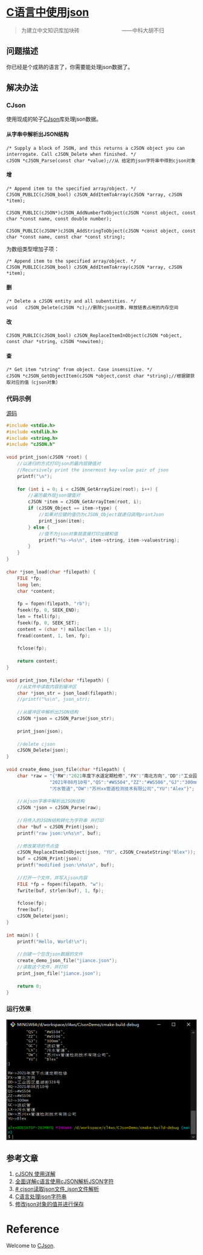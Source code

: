 # [C语言中使用json](https://juejin.cn/post/6995042402276737060/)

> 为建立中文知识库加块砖　　　　　　　　——中科大胡不归

## 问题描述

你已经是个成熟的语言了，你需要能处理json数据了。

## 解决办法

### CJson

使用现成的轮子[CJson](https://github.com/DaveGamble/cJSON)库处理json数据。

#### 从字串中解析出JSON结构

```
/* Supply a block of JSON, and this returns a cJSON object you can interrogate. Call cJSON_Delete when finished. */
cJSON *cJSON_Parse(const char *value);//从 给定的json字符串中得到cjson对象
```

#### 增

```
/* Append item to the specified array/object. */
CJSON_PUBLIC(cJSON_bool) cJSON_AddItemToArray(cJSON *array, cJSON *item);

CJSON_PUBLIC(cJSON*)cJSON_AddNumberToObject(cJSON *const object, const char *const name, const double number);

CJSON_PUBLIC(cJSON*)cJSON_AddStringToObject(cJSON *const object, const char *const name, const char *const string);
```

为数组类型增加子项：

```
/* Append item to the specified array/object. */
CJSON_PUBLIC(cJSON_bool) cJSON_AddItemToArray(cJSON *array, cJSON *item);
```

#### 删

```
/* Delete a cJSON entity and all subentities. */
void   cJSON_Delete(cJSON *c);//删除cjson对象，释放链表占用的内存空间
```

#### 改

```
CJSON_PUBLIC(cJSON_bool) cJSON_ReplaceItemInObject(cJSON *object, const char *string, cJSON *newitem);
```

#### 查

```
/* Get item "string" from object. Case insensitive. */
cJSON *cJSON_GetObjectItem(cJSON *object,const char *string);//根据键获取对应的值（cjson对象）
```

### 代码示例

[源码](https://github.com/zhongwcool/CJsonDemo)

```c
#include <stdio.h>
#include <stdlib.h>
#include <string.h>
#include "cJSON.h"

void print_json(cJSON *root) {
    //以递归的方式打印json的最内层键值对
    //Recursively print the innermost key-value pair of json
    printf("\n");

    for (int i = 0; i < cJSON_GetArraySize(root); i++) {
        //遍历最外层json键值对
        cJSON *item = cJSON_GetArrayItem(root, i);
        if (cJSON_Object == item->type) {
            //如果对应键的值仍为cJSON_Object就递归调用printJson
            print_json(item);
        } else {
            //值不为json对象就直接打印出键和值
            printf("%s->%s\n", item->string, item->valuestring);
        }
    }
}

char *json_load(char *filepath) {
    FILE *fp;
    long len;
    char *content;

    fp = fopen(filepath, "rb");
    fseek(fp, 0, SEEK_END);
    len = ftell(fp);
    fseek(fp, 0, SEEK_SET);
    content = (char *) malloc(len + 1);
    fread(content, 1, len, fp);

    fclose(fp);

    return content;
}

void print_json_file(char *filepath) {
    //从文件中读取内容到缓冲区
    char *json_str = json_load(filepath);
    //printf("%s\n", json_str);

    //从缓冲区中解析出JSON结构
    cJSON *json = cJSON_Parse(json_str);

    print_json(json);

    //delete cjson
    cJSON_Delete(json);
}

void create_demo_json_file(char *filepath) {
    char *raw = "{"RW":"2021年度下水道定期检修","FX":"南北方向","DD":"工业园区星湖街328号","RQ":""
                "2021年08月10号","QS":"#WS504","ZZ":"#WS506","GJ":"300mm","GC":"波纹管","LX":""
                "污水管道","DW":"苏州xx管道检测技术有限公司","YU":"Alex"}";

    //从json字串中解析出JSON结构
    cJSON *json = cJSON_Parse(raw);

    //将传入的JSON结构转化为字符串 并打印
    char *buf = cJSON_Print(json);
    printf("raw json:\n%s\n", buf);

    //修改某项的节点值
    cJSON_ReplaceItemInObject(json, "YU", cJSON_CreateString("Blex"));
    buf = cJSON_Print(json);
    printf("modified json:\n%s\n", buf);

    //打开一个文件，并写入json内容
    FILE *fp = fopen(filepath, "w");
    fwrite(buf, strlen(buf), 1, fp);

    fclose(fp);
    free(buf);
    cJSON_Delete(json);
}

int main() {
    printf("Hello, World!\n");

    //创建一个包含json数据的文件
    create_demo_json_file("jiance.json");
    //读取这个文件，并打印
    print_json_file("jiance.json");

    return 0;
}
```

### 运行效果

![运行效果](./art/132642.png)

## 参考文章

1. [cJSON 使用详解](https://www.cnblogs.com/catgatp/p/6379955.html)
2. [全面详解c语言使用cJSON解析JSON字符](https://blog.csdn.net/bjbz_cxy/article/details/79173603)
3. [# cjson读取json文件_json文件解析](https://blog.csdn.net/weixin_39882623/article/details/113010355)
4. [C语言处理json字符串](https://www.cnblogs.com/jkred369/p/7392364.html)
5. [修改json对象的值并进行保存](https://blog.csdn.net/linbaokun/article/details/88405265)

# Reference

Welcome to [CJson](https://github.com/DaveGamble/cJSON).
